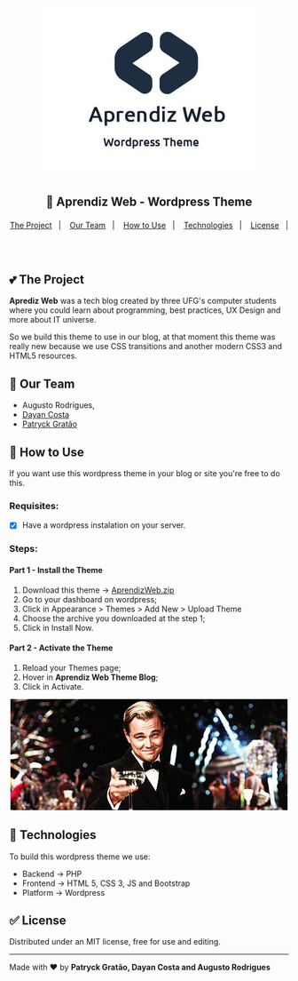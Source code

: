 <h1 align="center">
    <img alt="Wordpress Theme" src=".github/logo.jpg" width="400px" />
</h1>

<h2 align="center">

  🚀 Aprendiz Web - Wordpress Theme
</h2>

<p align="center">
  <a href="#two_hearts-the-project">The Project</a>&nbsp;&nbsp;&nbsp;|&nbsp;&nbsp;&nbsp;
  <a href="#muscle-our-team">Our Team</a>&nbsp;&nbsp;&nbsp;|&nbsp;&nbsp;&nbsp;
  <a href="#key-how-to-use">How to Use</a>&nbsp;&nbsp;&nbsp;|&nbsp;&nbsp;&nbsp;
  <a href="#rocket-technologies">Technologies</a>&nbsp;&nbsp;&nbsp;|&nbsp;&nbsp;&nbsp;
  <a href="#white_check_mark-license">License</a>&nbsp;&nbsp;&nbsp;|&nbsp;&nbsp;&nbsp;
</p>

<br>

## :two_hearts: The Project

**Aprediz Web** was a tech blog created by three UFG's computer students where you could learn about programming, best practices, UX Design and more about IT universe. 

So we build this theme to use in our blog, at that moment this theme was really new because we use CSS transitions and another modern CSS3 and HTML5 resources.

## :muscle: Our Team

- Augusto Rodrigues,
- [Dayan Costa](https://github.com/dayanfcosta)
- [Patryck Gratão](https://github.com/patryckgratao)

## :key: How to Use

If you want use this wordpress theme in your blog or site you're free to do this.

### **Requisites**:
- [x] Have a wordpress instalation on your server.

### **Steps**:

#### Part 1 - Install the Theme

1. Download this theme → [AprendizWeb.zip](https://github.com/patryckgratao/aprendizWeb-wordpress-theme/archive/master.zip)
2. Go to your dashboard on wordpress;
3. Click in Appearance > Themes > Add New > Upload Theme
4. Choose the archive you downloaded at the step 1;
5. Click in Install Now.

#### Part 2 - Activate the Theme

1. Reload your Themes page;
2. Hover in **Aprendiz Web Theme Blog**;
3. Click in Activate.


<div align="center">

![Cheers](.github/cheers.gif)

</div>

## :rocket: Technologies

To build this wordpress theme we use:

- Backend → PHP
- Frontend → HTML 5, CSS 3, JS and Bootstrap
- Platform → Wordpress


## :white_check_mark: License

Distributed under an MIT license, free for use and editing.

---

Made with ❤️ by **Patryck Gratão, Dayan Costa and Augusto Rodrigues**